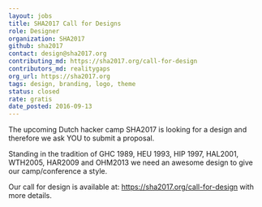 ```yaml
---
layout: jobs
title: SHA2017 Call for Designs
role: Designer
organization: SHA2017
github: sha2017
contact: design@sha2017.org
contributing_md: https://sha2017.org/call-for-design
contributors_md: realitygaps
org_url: https://sha2017.org
tags: design, branding, logo, theme
status: closed
rate: gratis
date_posted: 2016-09-13
---
```


The upcoming Dutch hacker camp SHA2017 is looking for a design and therefore we ask YOU to submit a proposal.

Standing in the tradition of GHC 1989, HEU 1993, HIP 1997, HAL2001, WTH2005, HAR2009 and OHM2013 we need an awesome design to give our camp/conference a style.

Our call for design is available at: https://sha2017.org/call-for-design with more details.
